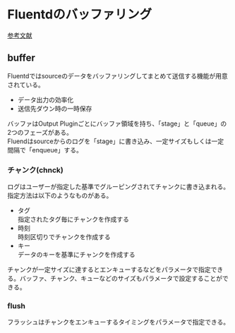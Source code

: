 # Fluentdのバッファリング
[参考文献](https://zenn.dev/taisho6339/articles/b309562b0d4973)

## buffer
Fluentdではsourceのデータをバッファリングしてまとめて送信する機能が用意されている。
* データ出力の効率化
* 送信先ダウン時の一時保存

バッファはOutput Pluginごとにバッファ領域を持ち、「stage」と「queue」の2つのフェーズがある。  
Fluendはsourceからのログを「stage」に書き込み、一定サイズもしくは一定間隔で「enqueue」する。  

### チャンク(chnck)
ログはユーザーが指定した基準でグルーピングされてチャンクに書き込まれる。指定方法は以下のようなものがある。
* タグ  
    指定されたタグ毎にチャンクを作成する
* 時刻  
    時刻区切りでチャンクを作成する
* キー  
    データのキーを基準にチャンクを作成する

チャンクが一定サイズに達するとエンキューするなどをパラメータで指定できる。バッファ、チャンク、キューなどのサイズもパラメータで設定することができる。

### flush
フラッシュはチャンクをエンキューするタイミングをパラメータで指定できる。